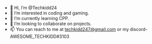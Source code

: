 - 👋 Hi, I’m @Techkidd24
- 👀 I’m interested in coding and gaming.
- 🌱 I’m currently learning CPP.
- 💞️ I’m looking to collaborate on projects.
- 📫 You can reach to me at techkidd247@gmail.com or my discord- AWESOME_TECHKIDD#3103

<!---
Techkidd24/Techkidd24 is a ✨ special ✨ repository because its `README.md` (this file) appears on your GitHub profile.
You can click the Preview link to take a look at your changes.
--->
